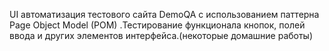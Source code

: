 UI автоматизация тестового сайта DemoQA с использованием паттерна Page Object Model (POM) .Тестирование функционала кнопок, полей ввода и других элементов интерфейса.(некоторые домашние работы)
